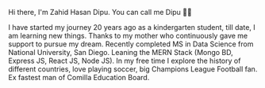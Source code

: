 Hi there, I'm Zahid Hasan Dipu. You can call me Dipu 🙌🏻

I have started my journey 20 years ago as a kindergarten student, till date, I am learning new things. Thanks to my mother who continuously gave me support to pursue my dream.
Recently completed MS in Data Science from National University, San Diego. Leaning the MERN Stack (Mongo BD, Express JS, React JS, Node JS). 
In my free time I explore the history of different countries, love playing soccer, big Champions League Football fan. Ex fastest man of Comilla Education Board.
